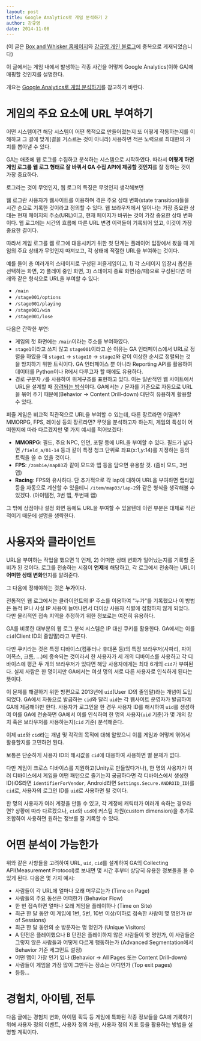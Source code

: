 ```yaml
---
layout: post
title: Google Analytics로 게임 분석하기 2
author: 강규영
date: 2014-11-08
---
```


(이 글은 [Box and Whisker 홈페이지](http://www.boxnwhis.kr/)와 [강규영 개인 블로그](http://www.ecogwiki.com/sp.posts)에 중복으로 게재되었습니다)

이 글에서는 게임 내에서 발생하는 각종 사건을 어떻게 Google Analytics(이하 GA)에 매핑할 것인지를 설명한다.

개요는 [Google Analytics로 게임 분석하기](http://boxnwhis.kr/2014/09/15/analyze_game_using_ga_1.html)를 참고하기 바란다.


# 게임의 주요 요소에 URL 부여하기

어떤 시스템이건 해당 시스템이 어떤 목적으로 만들어졌는지 또 어떻게 작동하는지를 이해하고 그 결에 맞게(결을 거스르는 것이 아니라) 사용하면 적은 노력으로 최대한의 가치를 뽑아낼 수 있다.

GA는 애초에 웹 로그를 수집하고 분석하는 시스템으로 시작하였다. 따라서 **어떻게 하면 게임 로그를 웹 로그 형태로 잘 바꿔서 GA 수집 API에 제공할 것인지**를 잘 정하는 것이 가장 중요하다.

로그라는 것이 무엇인지, 웹 로그의 특징은 무엇인지 생각해보면

웹 로그란 사용자가 웹사이트를 이용하며 겪은 주요 상태 변화(state transition)들을 시간 순으로 기록한 것이라고 정의할 수 있다. 웹 브라우저에서 일어나는 가장 중요한 상태는 현재 페이지의 주소(URL)이고, 현재 페이지가 바뀌는 것이 가장 중요한 상태 변화이다. 웹 로그에는 시간의 흐름에 따른 URL 변경 이력들이 기록되어 있고, 이것이 가장 중요한 결이다.

따라서 게임 로그를 웹 로그에 대응시키기 위한 첫 단계는 플레이어 입장에서 봤을 때 게임의 주요 상태가 무엇인지 따져보고, 각 상태에 적절한 URL을 부여하는 것이다.

예를 들어 총 여러개의 스테이지로 구성된 퍼즐게임이고, 1) 각 스테이지 입장시 옵션을 선택하는 화면, 2) 플레이 중인 화면, 3) 스테이지 종료 화면(승/패)으로 구성된다면 아래와 같은 형식으로 URL을 부여할 수 있다:

*   ``/main``
*   ``/stage001/options``
*   ``/stage001/playing``
*   ``/stage001/win``
*   ``/stage001/lose``

다음은 간략한 부연:

*   게임의 첫 화면에는 ``/main``이라는 주소를 부여하였다.
*   ``stage1``이라고 쓰지 않고 ``stage001``이라고 쓴 이유는 GA 인터페이스에서 URL로 정렬을 하였을 때 ``stage1`` -> ``stage10`` -> ``stage2``와 같이 이상한 순서로 정렬되는 것을 방지하기 위한 트릭이다. GA 인터페이스 뿐 아니라 Reporting API를 활용하여 데이터를 Python이나 R에서 다루고자 할 때에도 유용하다.
*   경로 구분자 ``/``를 사용하여 위계구조를 표현하고 있다. 이는 일반적인 웹 사이트에서 URL을 설계할 때 [장려되는 방식](http://www.nngroup.com/articles/url-as-ui/)이다. GA에서는 ``/`` 문자를 기준으로 자동으로 URL을 묶어 주기 때문에(Behavior -> Content Drill-down) 대단히 유용하게 활용할 수 있다.

퍼즐 게임은 비교적 직관적으로 URL을 부여할 수 있는데, 다른 장르라면 어떨까? MMORPG, FPS, 레이싱 등의 장르라면? 무엇을 분석하고자 하는지, 게임의 특성이 어떠한지에 따라 다르겠지만 몇 가지 예시를 적어보겠다:

*   **MMORPG**: 필드, 주요 NPC, 인던, 포탈 등에 URL을 부여할 수 있다. 필드가 넓다면 ``/field_a/01-14`` 등과 같이 특정 청크 단위로 좌표(x:1,y:14)를 지정하는 등의 트릭을 쓸 수 있을 것이다.
*   **FPS**: ``/zombie/map03``과 같이 모드와 맵 등을 담으면 유용할 것. (좀비 모드, 3번 맵)
*   **Racing**: FPS와 유사하다. 단 추가적으로 각 lap에 대하여 URL을 부여하면 랩타임 등을 자동으로 계산할 수 있을테니 ``/item/map03/lap-2``와 같은 형식을 생각해볼 수 있겠다. (아이템전, 3번 맵, 두번째 랩)

그 밖에 상점이나 설정 화면 등에도 URL을 부여할 수 있을텐데 이런 부분은 대체로 직관적이기 때문에 설명을 생략한다.


# 사용자와 클라이언트

URL을 부여하는 작업을 했으면 1) 언제, 2) 어떠한 상태 변화가 일어났는지를 기록할 준비가 된 것이다. 로그를 전송하는 시점이 **언제**에 해당하고, 각 로그에서 전송하는 URL이 **어떠한 상태 변화**인지를 알려준다.

그 다음에 정해야하는 것은 **누가**이다.

전통적인 웹 로그에서는 클라이언트의 IP 주소를 이용하여 "누가"를 기록했으나 이 방법은 동적 IP나 사실 IP 사용이 늘어나면서 더이상 사용자 식별에 접합하지 않게 되었다. 다만 물리적인 접속 지역을 추정하기 위한 정보로는 여전히 유용하다.

GA를 비롯한 대부분의 웹 로그 분석 시스템은 IP 대신 쿠키를 활용한다. GA에서는 이를 ``cid``(Client ID의 줄임말)라고 부른다.

다만 쿠키라는 것은 특정 디바이스(컴퓨터나 휴대폰 등)의 특정 브라우저(사파리, 파이어폭스, 크롬, ...)에 종속되는 것이라서 한 사용자가 세 개의 디바이스를 사용하고 각 디바이스에 평균 두 개의 브라우저가 있다면 해당 사용자에게는 최대 6개의 ``cid``가 부여된다. 실제 사람은 한 명이지만 GA에서는 여섯 명의 서로 다른 사용자로 인식하게 된다는 뜻이다.

이 문제를 해결하기 위한 방편으로 2013년에 ``uid``(User ID의 줄임말)라는 개념이 도입되었다. GA에서 자동으로 발급하는 ``cid``와 달리 ``uid``는 각 웹사이트 운영자가 발급하여 GA에 제공해야만 한다. 사용자가 로그인을 한 경우 사용자 ID를 해시하여 ``uid``를 생성하여 이를 GA에 전송하면 GA에서 이를 인식하여 한 명의 사용자(``uid`` 기준)가 몇 개의 장치 혹은 브라우저를 사용하는지(``cid`` 기준) 분석해준다.

이제 ``uid``와 ``cid``라는 개념 및 각각의 목적에 대해 알았으니 이를 게임과 어떻게 엮어서 활용할지를 고민하면 된다.

보통은 단순하게 사용자 ID의 해시값을 ``cid``에 대응하여 사용하면 별 문제가 없다.

다만 게임이 크로스 디바이스를 지원하고(Unity로 만들었다거나), 한 명의 사용자가 여러 디바이스에서 게임을 어떤 패턴으로 즐기는지 궁금하다면 각 디바이스에서 생성한 ID(iOS라면 ``identifierForVendor``, Android라면 ``Settings.Secure.ANDROID_ID``)를 ``cid``로, 사용자의 로그인 ID를 ``uid``로 사용하면 될 것이다.

한 명의 사용자가 여러 계정을 만들 수 있고, 각 계정에 캐릭터가 여러개 속하는 경우라면? 상황에 따라 다르겠으나, ``cid``와 ``uid``에 커스텀 차원(custom dimension)을 추가로 조합하여 사용하면 원하는 정보를 잘 기록할 수 있다.


# 어떤 분석이 가능한가

위와 같은 사항들을 고려하여 URL, ``uid``, ``cid``를 설계하여 GA의 Collecting API(Measurement Protocol)로 보내면 몇 시간 후부터 상당히 유용한 정보들을 볼 수 있게 된다. 다음은 몇 가지 예시:

*   사람들이 각 URL에 얼마나 오래 머무르는가 (Time on Page)
*   사람들의 주요 동선은 어떠한가 (Behavior Flow)
*   한 번 접속하면 얼마나 오래 게임을 플레이하나 (Time on Site)
*   최근 한 달 동안 이 게임에 1번, 5번, 10번 이상/이하로 접속한 사람이 몇 명인가 (# of Sessions)
*   최근 한 달 동안의 순 방문자는 명 명인가 (Unique Visitors)
*   A 던전은 플레이했으나 B 던전은 플레이하지 않은 사람들이 몇 명인가, 이 사람들은 그렇지 않은 사람들과 어떻게 다르게 행동하는가 (Advanced Segmentation에서 Behavior 기준 세그먼트 설정)
*   어떤 맵이 가장 인기 있나 (Behavior -> All Pages 또는 Content Drill-down)
*   사람들이 게임을 가장 많이 그만두는 장소는 어디인가 (Top exit pages)
*   등등...


# 경험치, 아이템, 전투

다음 글에는 경험치 변화, 아이템 획득 등 게임에 특화된 각종 정보들을 GA에 기록하기 위해 사용자 정의 이벤트, 사용자 정의 차원, 사용자 정의 지표 등을 활용하는 방법을 설명할 계획이다.
